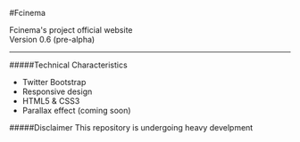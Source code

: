 #Fcinema

Fcinema's project official website  
Version 0.6 (pre-alpha)
***

#####Technical Characteristics

* Twitter Bootstrap
* Responsive design
* HTML5 & CSS3
* Parallax effect (coming soon)

#####Disclaimer
This repository is undergoing heavy develpment





